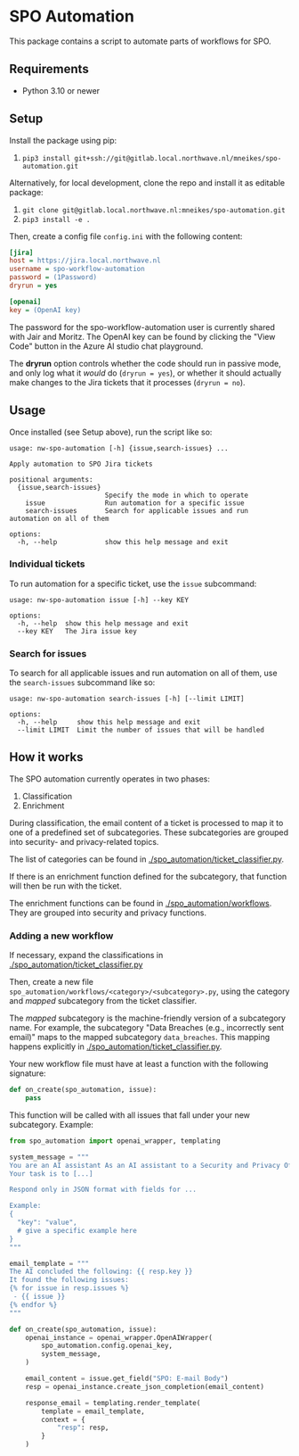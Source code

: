 # SPO Automation

This package contains a script to automate parts of workflows for SPO.

## Requirements

 - Python 3.10 or newer

## Setup

Install the package using pip:

 1. `pip3 install git+ssh://git@gitlab.local.northwave.nl/mneikes/spo-automation.git`

Alternatively, for local development, clone the repo and install it as editable package:

 1. `git clone git@gitlab.local.northwave.nl:mneikes/spo-automation.git`
 2. `pip3 install -e .`

Then, create a config file `config.ini` with the following content:

```ini
[jira]
host = https://jira.local.northwave.nl
username = spo-workflow-automation
password = (1Password)
dryrun = yes

[openai]
key = (OpenAI key)
```

The password for the spo-workflow-automation user is currently shared with Jair
and Moritz. The OpenAI key can be found by clicking the "View Code" button in
the Azure AI studio chat playground.

The **dryrun** option controls whether the code should run in passive mode, and
only log what it _would_ do (`dryrun = yes`), or whether it should actually make
changes to the Jira tickets that it processes (`dryrun = no`).

## Usage

Once installed (see Setup above), run the script like so:

```
usage: nw-spo-automation [-h] {issue,search-issues} ...

Apply automation to SPO Jira tickets

positional arguments:
  {issue,search-issues}
                        Specify the mode in which to operate
    issue               Run automation for a specific issue
    search-issues       Search for applicable issues and run automation on all of them

options:
  -h, --help            show this help message and exit
```

### Individual tickets

To run automation for a specific ticket, use the `issue` subcommand:

```
usage: nw-spo-automation issue [-h] --key KEY

options:
  -h, --help  show this help message and exit
  --key KEY   The Jira issue key
```

### Search for issues

To search for all applicable issues and run automation on all of them,
use the `search-issues` subcommand like so:

```
usage: nw-spo-automation search-issues [-h] [--limit LIMIT]

options:
  -h, --help     show this help message and exit
  --limit LIMIT  Limit the number of issues that will be handled
```

## How it works

The SPO automation currently operates in two phases:

 1. Classification
 2. Enrichment

During classification, the email content of a ticket is processed to map it to
one of a predefined set of subcategories. These subcategories are grouped into
security- and privacy-related topics.

The list of categories can be found in [./spo_automation/ticket_classifier.py](./spo_automation/ticket_classifier.py).

If there is an enrichment function defined for the subcategory, that function
will then be run with the ticket.

The enrichment functions can be found in [./spo_automation/workflows](./spo_automation/workflows). They are
grouped into security and privacy functions.

### Adding a new workflow

If necessary, expand the classifications in [./spo_automation/ticket_classifier.py](./spo_automation/ticket_classifier.py)

Then, create a new file `spo_automation/workflows/<category>/<subcategory>.py`, using
the category and _mapped_ subcategory from the ticket classifier.

The _mapped_ subcategory is the machine-friendly version of a subcategory name.
For example, the subcategory "Data Breaches (e.g., incorrectly sent email)" maps
to the mapped subcategory `data_breaches`. This mapping happens explicitly in
[./spo_automation/ticket_classifier.py](./spo_automation/ticket_classifier.py).

Your new workflow file must have at least a function with the following signature:


```python
def on_create(spo_automation, issue):
    pass
```

This function will be called with all issues that fall under your new subcategory.
Example:

```python
from spo_automation import openai_wrapper, templating

system_message = """
You are an AI assistant As an AI assistant to a Security and Privacy Officer.
Your task is to [...]

Respond only in JSON format with fields for ...

Example:
{
  "key": "value",
  # give a specific example here
}
"""

email_template = """
The AI concluded the following: {{ resp.key }}
It found the following issues:
{% for issue in resp.issues %}
 - {{ issue }}
{% endfor %}
"""

def on_create(spo_automation, issue):
    openai_instance = openai_wrapper.OpenAIWrapper(
        spo_automation.config.openai_key,
        system_message,
    )

    email_content = issue.get_field("SPO: E-mail Body")
    resp = openai_instance.create_json_completion(email_content)

    response_email = templating.render_template(
        template = email_template,
        context = {
            "resp": resp,
        }
    )


```
